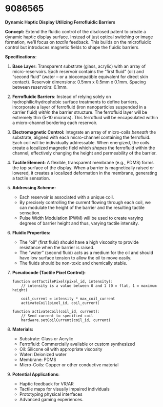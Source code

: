 # 9086565

**Dynamic Haptic Display Utilizing Ferrofluidic Barriers**

**Concept:** Extend the fluidic control of the disclosed patent to create a dynamic haptic display surface. Instead of just optical switching or image formation, we’ll focus on *tactile* feedback. This builds on the microfluidic control but introduces magnetic fields to shape the fluidic barriers.

**Specifications:**

1.  **Base Layer:** Transparent substrate (glass, acrylic) with an array of micro-reservoirs. Each reservoir contains the “first fluid” (oil) and “second fluid” (water – or a biocompatible equivalent for direct skin contact). Reservoir dimensions: 0.5mm x 0.5mm x 0.1mm. Spacing between reservoirs: 0.1mm.

2.  **Ferrofluidic Barriers:** Instead of relying solely on hydrophilic/hydrophobic surface treatments to define barriers, incorporate a layer of ferrofluid (iron nanoparticles suspended in a carrier fluid) *within* the barrier structure. The ferrofluid layer will be extremely thin (5-10 microns). This ferrofluid will be encapsulated within a micro-channel bordering each reservoir.

3.  **Electromagnetic Control:** Integrate an array of micro-coils *beneath* the substrate, aligned with each micro-channel containing the ferrofluid. Each coil will be individually addressable. When energized, the coils create a localized magnetic field which *shapes* the ferrofluid within the channel, effectively changing the height and permeability of the barrier.

4.  **Tactile Element:** A flexible, transparent membrane (e.g., PDMS) forms the top surface of the display. When a barrier is magnetically raised or lowered, it creates a localized deformation in the membrane, generating a tactile sensation.

5.  **Addressing Scheme:**
    *   Each reservoir is associated with a unique coil.
    *   By precisely controlling the current flowing through each coil, we can modulate the height of the barrier and the resulting tactile sensation.
    *   Pulse Width Modulation (PWM) will be used to create varying degrees of barrier height and thus, varying tactile intensity.

6.  **Fluidic Properties:**
    *   The “oil” (first fluid) should have a high viscosity to provide resistance when the barrier is raised.
    *   The “water” (second fluid) acts as a medium for the oil and should have low surface tension to allow the oil to move easily.
    *   The fluids should be non-toxic and chemically stable.

7.  **Pseudocode (Tactile Pixel Control):**

    ```
    function setTactilePixel(pixel_id, intensity):
        // intensity is a value between 0 and 1 (0 = flat, 1 = maximum height)

        coil_current = intensity * max_coil_current
        activateCoil(pixel_id, coil_current)

    function activateCoil(coil_id, current):
        // Send current to specified coil
        hardware.setCoilCurrent(coil_id, current)
    ```

8.  **Materials:**
    *   Substrate: Glass or Acrylic
    *   Ferrofluid: Commercially available or custom synthesized
    *   Oil: Silicone oil with appropriate viscosity
    *   Water: Deionized water
    *   Membrane: PDMS
    *   Micro-Coils: Copper or other conductive material

9.  **Potential Applications:**
    *   Haptic feedback for VR/AR
    *   Tactile maps for visually impaired individuals
    *   Prototyping physical interfaces
    *   Advanced gaming experiences.